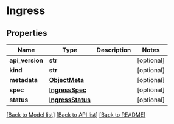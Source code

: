 # Ingress

## Properties
Name | Type | Description | Notes
------------ | ------------- | ------------- | -------------
**api_version** | **str** |  | [optional] 
**kind** | **str** |  | [optional] 
**metadata** | [**ObjectMeta**](ObjectMeta.md) |  | [optional] 
**spec** | [**IngressSpec**](IngressSpec.md) |  | [optional] 
**status** | [**IngressStatus**](IngressStatus.md) |  | [optional] 

[[Back to Model list]](../README.md#documentation-for-models) [[Back to API list]](../README.md#documentation-for-api-endpoints) [[Back to README]](../README.md)


